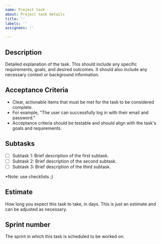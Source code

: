```yaml
---
name: Project task
about: Project task details
title: ''
labels: ''
assignees: ''

---
```


## Description
Detailed explanation of the task. This should include any specific requirements, goals, and desired outcomes. It should also include any necessary context or background information.

## Acceptance Criteria
- Clear, actionable items that must be met for the task to be considered complete.
- For example, "The user can successfully log in with their email and password."
- Acceptance criteria should be testable and should align with the task's goals and requirements.

## Subtasks
- [ ] Subtask 1: Brief description of the first subtask.
- [ ] Subtask 2: Brief description of the second subtask.
- [ ] Subtask 3: Brief description of the third subtask.

*Note: use checklists ;)

## Estimate
How long you expect this task to take, in days. This is just an estimate and can be adjusted as necessary.

## Sprint number
The sprint in which this task is scheduled to be worked on.
